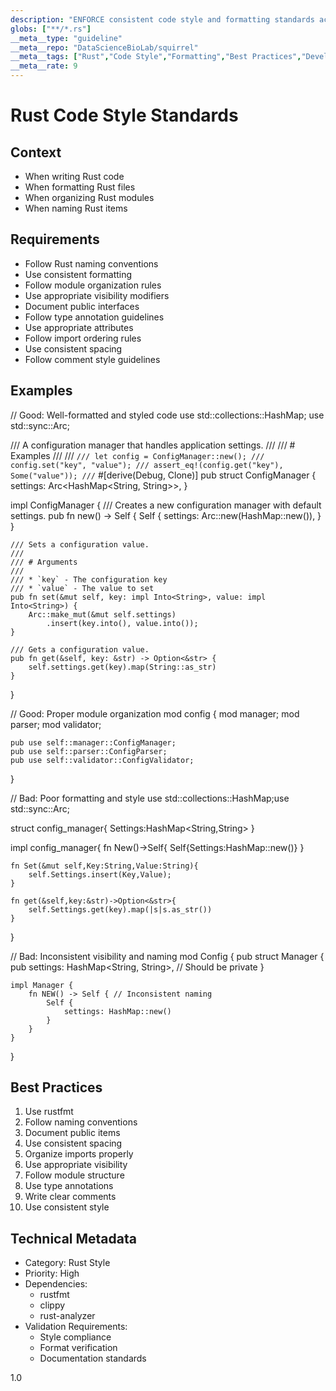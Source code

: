 ```yaml
---
description: "ENFORCE consistent code style and formatting standards across Rust files"
globs: ["**/*.rs"]
__meta__type: "guideline"
__meta__repo: "DataScienceBioLab/squirrel"
__meta__tags: ["Rust","Code Style","Formatting","Best Practices","Development"]
__meta__rate: 9
---
```

# Rust Code Style Standards

## Context
- When writing Rust code
- When formatting Rust files
- When organizing Rust modules
- When naming Rust items

## Requirements
- Follow Rust naming conventions
- Use consistent formatting
- Follow module organization rules
- Use appropriate visibility modifiers
- Document public interfaces
- Follow type annotation guidelines
- Use appropriate attributes
- Follow import ordering rules
- Use consistent spacing
- Follow comment style guidelines

## Examples
<example>
// Good: Well-formatted and styled code
use std::collections::HashMap;
use std::sync::Arc;

/// A configuration manager that handles application settings.
///
/// # Examples
///
/// ```
/// let config = ConfigManager::new();
/// config.set("key", "value");
/// assert_eq!(config.get("key"), Some("value"));
/// ```
#[derive(Debug, Clone)]
pub struct ConfigManager {
    settings: Arc<HashMap<String, String>>,
}

impl ConfigManager {
    /// Creates a new configuration manager with default settings.
    pub fn new() -> Self {
        Self {
            settings: Arc::new(HashMap::new()),
        }
    }

    /// Sets a configuration value.
    ///
    /// # Arguments
    ///
    /// * `key` - The configuration key
    /// * `value` - The value to set
    pub fn set(&mut self, key: impl Into<String>, value: impl Into<String>) {
        Arc::make_mut(&mut self.settings)
            .insert(key.into(), value.into());
    }

    /// Gets a configuration value.
    pub fn get(&self, key: &str) -> Option<&str> {
        self.settings.get(key).map(String::as_str)
    }
}

// Good: Proper module organization
mod config {
    mod manager;
    mod parser;
    mod validator;

    pub use self::manager::ConfigManager;
    pub use self::parser::ConfigParser;
    pub use self::validator::ConfigValidator;
}
</example>

<example type="invalid">
// Bad: Poor formatting and style
use std::collections::HashMap;use std::sync::Arc;

struct config_manager{
    Settings:HashMap<String,String>
}

impl config_manager{
    fn New()->Self{
        Self{Settings:HashMap::new()}
    }

    fn Set(&mut self,Key:String,Value:String){
        self.Settings.insert(Key,Value);
    }

    fn get(&self,key:&str)->Option<&str>{
        self.Settings.get(key).map(|s|s.as_str())
    }
}

// Bad: Inconsistent visibility and naming
mod Config {
    pub struct Manager {
        pub settings: HashMap<String, String>, // Should be private
    }

    impl Manager {
        fn NEW() -> Self { // Inconsistent naming
            Self {
                settings: HashMap::new()
            }
        }
    }
}
</example>

## Best Practices
1. Use rustfmt
2. Follow naming conventions
3. Document public items
4. Use consistent spacing
5. Organize imports properly
6. Use appropriate visibility
7. Follow module structure
8. Use type annotations
9. Write clear comments
10. Use consistent style

## Technical Metadata
- Category: Rust Style
- Priority: High
- Dependencies:
  - rustfmt
  - clippy
  - rust-analyzer
- Validation Requirements:
  - Style compliance
  - Format verification
  - Documentation standards

<version>1.0</version>
